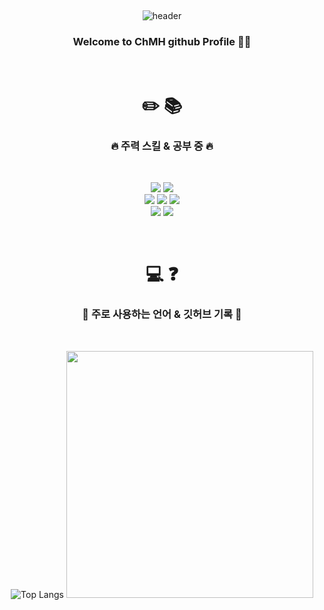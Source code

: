 
<div align = center>
  
##

![header](https://capsule-render.vercel.app/api?type=waving&color=gradient&height=200&animation=fadeIn&section=footer&text=⚪️ChmhGitHub⚫️&fontAlign=50&fontColor=#ff0000)



### Welcome to ChMH github Profile 👊💥 

<br>

# :pencil2: :books: 
### :fire: 주력 스킬 & 공부 중 :fire:
<br>


  <img src="https://img.shields.io/badge/html5-E34F26?style=for-the-badge&logo=html5&logoColor=white"> <img src="https://img.shields.io/badge/oracle-F80000?style=for-the-badge&logo=oracle&logoColor=white"> 
 <br> <img src="https://img.shields.io/badge/java-007396?style=for-the-badge&logo=java&logoColor=white"> <img src="https://img.shields.io/badge/css-1572B6?style=for-the-badge&logo=css3&logoColor=white"> <img src="https://img.shields.io/badge/spring-6DB33F?style=for-the-badge&logo=spring&logoColor=white">
<br><img src="https://img.shields.io/badge/React-61DAFB?style=flat&logo=React&logoColor=white"/>
<img src="https://img.shields.io/badge/JavaScript-F7DF1E?style=flat&logo=JavaScript&logoColor=white"/>

<br>

# :computer: :question:
### :star2: 주로 사용하는 언어 & 깃허브 기록 :star2:
<br>

![Top Langs](https://github-readme-stats.vercel.app/api/top-langs/?username=audelahd&layout=compact&theme=dark)
<img src = "https://github-readme-stats.vercel.app/api?username=audelahd&show_icons=true&theme=radical" width="395">


</div>

